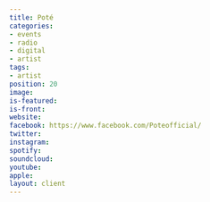 ```yaml
---
title: Poté
categories:
- events
- radio
- digital
- artist
tags:
- artist
position: 20
image: 
is-featured: 
is-front: 
website: 
facebook: https://www.facebook.com/Poteofficial/
twitter: 
instagram: 
spotify: 
soundcloud: 
youtube: 
apple: 
layout: client
---
```


